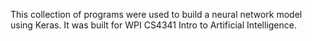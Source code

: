 This collection of programs were used to build a neural network model using Keras. It was built for WPI CS4341 Intro to Artificial Intelligence.

